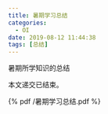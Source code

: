 ```yaml
---
title: 暑期学习总结
categories:
  - OI
date: 2019-08-12 11:44:38
tags: [总结]
---
```


暑期所学知识的总结

本文递交已结束。

<!--more-->
{% pdf /暑期学习总结.pdf %}

